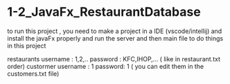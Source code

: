 # 1-2_JavaFx_RestaurantDatabase

to run this project , you need to make a project in a IDE (vscode/intellij) and install the javaFx properly and 
run the server and then main file to do things in this project

restaurants username : 1,2,.. password : KFC,IHOP,... ( like in restaurant.txt order)
custormer username : 1 password: 1 ( you can edit them in the customers.txt file)
